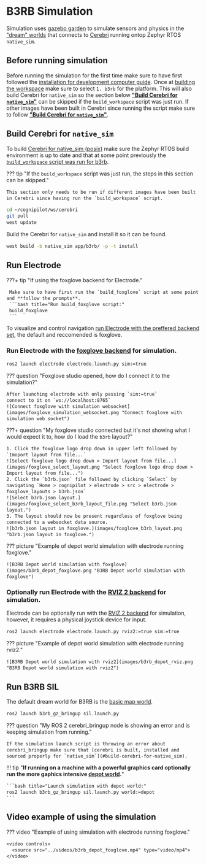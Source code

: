 # B3RB Simulation

Simulation uses [gazebo garden](https://gazebosim.org/home) to simulate sensors and physics in the ["dream" worlds](../../dream/worlds/worlds.md) that connects to [Cerebri](../../cerebri/about.md) running ontop Zephyr RTOS `native_sim`.

## Before running simulation

Before running the simulation for the first time make sure to have first followed the [installation for development computer guide](../../getting_started/install.md). Once at [building the workspace](../../getting_started/install.md#build-the-workspace) make sure to select `1. b3rb` for the platform. This will also build Cerebri for `native_sim` so the section below **["Build Cerebri for `native_sim`"](#build-cerebri-for-native_sim)** can be skipped if the `build_workspace` script was just run. If other images have been built in Cerebri since running the script make sure to follow **["Build Cerebri for `native_sim`"](#build-cerebri-for-native_sim)**. 

## Build Cerebri for `native_sim`

To build [Cerebri for native_sim (posix)](../../cerebri/about.md) make sure the Zephyr RTOS build environment is up to date and that at some point previously the [`build_workspace` script was run for b3rb](../../getting_started/install.md#build-the-workspace).

??? tip "If the `build_workspace` script was just run, the steps in this section can be skipped."

    This section only needs to be run if different images have been built in Cerebri since having run the `build_workspace` script.

```bash title="Update Zephyr RTOS build environment with west:"
cd ~/cognipilot/ws/cerebri
git pull
west update
```

Build the Cerebri for `native_sim` and install it so it can be found.
```bash title="Build and install Cerebri for native_sim:"
west build -b native_sim app/b3rb/ -p -t install
``` 

## Run Electrode

???+ tip "If using the foxglove backend for Electrode."

     Make sure to have first run the `build_foxglove` script at some point and **follow the prompts**.
     ```bash title="Run build_foxglove script:"
     build_foxglove
     ```


To visualize and control navigation [run Electrode with the preffered backend set](../../electrode/about.md), the default and reccomended is foxglove.

### Run Electrode with the [foxglove backend](../../electrode/foxglove.md) for simulation.
```bash title="Electrode for simulation with foxglove:"
ros2 launch electrode electrode.launch.py sim:=true
```

??? question "Foxglove studio opened, how do I connect it to the simulation?"

    After launching electrode with only passing `sim:=true`
    connect to it on `ws://localhost:8765`
    ![Connect foxglove with simulation websocket](images/foxglove_simulation_websocket.png "Connect foxglove with simulation web socket")

???+ question "My foxglove studio connected but it's not showing what I would expect it to, how do I load the `b3rb` layout?"

    1. Click the foxglove logo drop down in upper left followed by `Imoport layout from file...`
    ![Select foxglove logo drop down > Import layout from file...](images/foxglove_select_layout.png "Select foxglove logo drop down > Import layout from file...")
    2. Click the `b3rb.json` file followed by clicking `Select` by navigating `Home > cognipilot > electrode > src > electrode > foxglove_layouts > b3rb.json`
    ![Select b3rb.json layout.](images/foxglove_select_b3rb_layout_file.png "Select b3rb.json layout.")
    3. The layout should now be present regardless of foxglove being connected to a websocket data source.
    ![b3rb.json layout in foxglove.](images/foxglove_b3rb_layout.png "b3rb.json layout in foxglove.")


??? picture "Example of depot world simulation with electrode running foxglove."

    ![B3RB Depot world simulation with foxglove](images/b3rb_depot_foxglove.png "B3RB Depot world simulation with foxglove")


### Optionally run Electrode with the [RVIZ 2 backend](../../electrode/rviz2.md) for simulation.
Electrode can be optionally run with the [RVIZ 2 backend](../../electrode/rviz2.md) for simulation, however, it requires a physical joystick device for input.
```bash title="Electrode for simulation with RVIZ 2:"
ros2 launch electrode electrode.launch.py rviz2:=true sim:=true
```
??? picture "Example of depot world simulation with electrode running rviz2."

    ![B3RB Depot world simulation with rviz2](images/b3rb_depot_rviz.png "B3RB Depot world simulation with rviz2")


## Run B3RB SIL
The default dream world for B3RB is the [basic map world](../../dream/worlds/worlds.md#basic-map-world).
```bash title="Launch simulation with basic map world:"
ros2 launch b3rb_gz_bringup sil.launch.py
```

??? question "My ROS 2 cerebri_bringup node is showing an error and is keeping simulation from running."

    If the simulation launch script is throwing an error about cerebri_bringup make sure that [cerebri is built, installed and sourced properly for `native_sim`](#build-cerebri-for-native_sim).

!!! tip "**If running on a machine with a powerful graphics card optionally run the more gaphics intensive [depot world](../../dream/worlds/worlds.md#depot-world).**"

    ```bash title="Launch simulation with depot world:"
    ros2 launch b3rb_gz_bringup sil.launch.py world:=depot
    ```

## Video example of using the simulation
??? video "Example of using simulation with electrode running foxglove."

    <video controls>
      <source src="../videos/b3rb_depot_foxglove.mp4" type="video/mp4">
    </video>

